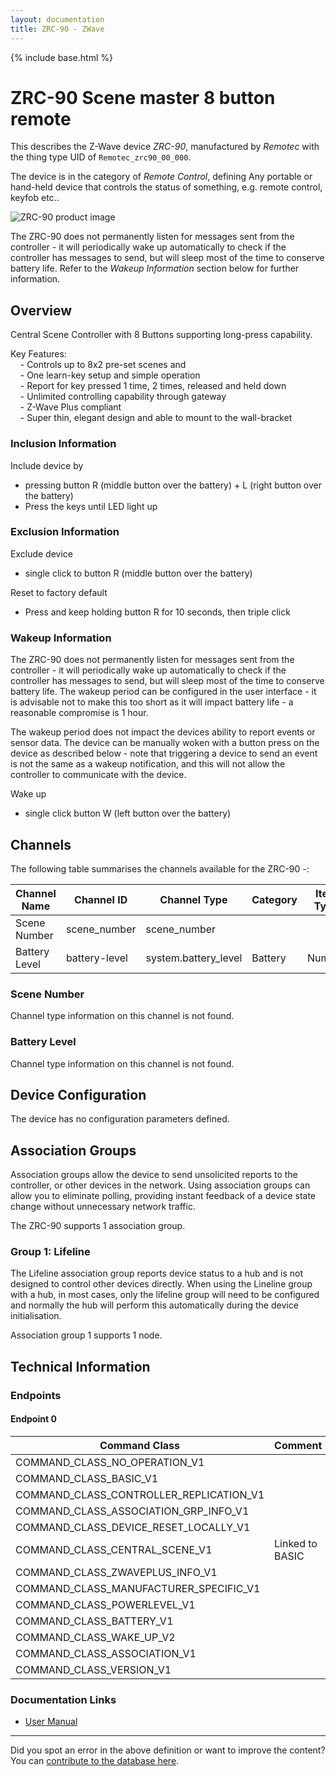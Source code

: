 ```yaml
---
layout: documentation
title: ZRC-90 - ZWave
---
```


{% include base.html %}

# ZRC-90 Scene master 8 button remote
This describes the Z-Wave device *ZRC-90*, manufactured by *Remotec* with the thing type UID of ```Remotec_zrc90_00_000```.

The device is in the category of *Remote Control*, defining Any portable or hand-held device that controls the status of something, e.g. remote control, keyfob etc..

![ZRC-90 product image](https://opensmarthouse.org/assets/zwave/attachments/361/ZRC-90.jpeg)


The ZRC-90 does not permanently listen for messages sent from the controller - it will periodically wake up automatically to check if the controller has messages to send, but will sleep most of the time to conserve battery life. Refer to the *Wakeup Information* section below for further information.

## Overview

Central Scene Controller with 8 Buttons supporting long-press capability.  
  
Key Features:  
    - Controls up to 8x2 pre-set scenes and  
    - One learn-key setup and simple operation  
    - Report for key pressed 1 time, 2 times, released and held down  
    - Unlimited controlling capability through gateway  
    - Z-Wave Plus compliant  
    - Super thin, elegant design and able to mount to the wall-bracket

### Inclusion Information

Include device by

- pressing button R (middle button over the battery) + L (right button over the battery)  
- Press the keys until LED light up

### Exclusion Information

Exclude device

- single click to button R (middle button over the battery)

Reset to factory default

- Press and keep holding button R for 10 seconds, then triple click

### Wakeup Information

The ZRC-90 does not permanently listen for messages sent from the controller - it will periodically wake up automatically to check if the controller has messages to send, but will sleep most of the time to conserve battery life. The wakeup period can be configured in the user interface - it is advisable not to make this too short as it will impact battery life - a reasonable compromise is 1 hour.

The wakeup period does not impact the devices ability to report events or sensor data. The device can be manually woken with a button press on the device as described below - note that triggering a device to send an event is not the same as a wakeup notification, and this will not allow the controller to communicate with the device.


Wake up

- single click button W (left button over the battery)

## Channels

The following table summarises the channels available for the ZRC-90 -:

| Channel Name | Channel ID | Channel Type | Category | Item Type |
|--------------|------------|--------------|----------|-----------|
| Scene Number | scene_number | scene_number |  |  | 
| Battery Level | battery-level | system.battery_level | Battery | Number |

### Scene Number
Channel type information on this channel is not found.

### Battery Level
Channel type information on this channel is not found.



## Device Configuration

The device has no configuration parameters defined.

## Association Groups

Association groups allow the device to send unsolicited reports to the controller, or other devices in the network. Using association groups can allow you to eliminate polling, providing instant feedback of a device state change without unnecessary network traffic.

The ZRC-90 supports 1 association group.

### Group 1: Lifeline

The Lifeline association group reports device status to a hub and is not designed to control other devices directly. When using the Lineline group with a hub, in most cases, only the lifeline group will need to be configured and normally the hub will perform this automatically during the device initialisation.

Association group 1 supports 1 node.

## Technical Information

### Endpoints

#### Endpoint 0

| Command Class | Comment |
|---------------|---------|
| COMMAND_CLASS_NO_OPERATION_V1| |
| COMMAND_CLASS_BASIC_V1| |
| COMMAND_CLASS_CONTROLLER_REPLICATION_V1| |
| COMMAND_CLASS_ASSOCIATION_GRP_INFO_V1| |
| COMMAND_CLASS_DEVICE_RESET_LOCALLY_V1| |
| COMMAND_CLASS_CENTRAL_SCENE_V1| Linked to BASIC|
| COMMAND_CLASS_ZWAVEPLUS_INFO_V1| |
| COMMAND_CLASS_MANUFACTURER_SPECIFIC_V1| |
| COMMAND_CLASS_POWERLEVEL_V1| |
| COMMAND_CLASS_BATTERY_V1| |
| COMMAND_CLASS_WAKE_UP_V2| |
| COMMAND_CLASS_ASSOCIATION_V1| |
| COMMAND_CLASS_VERSION_V1| |

### Documentation Links

* [User Manual](https://www.opensmarthouse.org/zwavedatabase/361/8510-UM-V1-01-F820-8510-0000-20151113.pdf)

---

Did you spot an error in the above definition or want to improve the content?
You can [contribute to the database here](https://www.opensmarthouse.org/zwavedatabase/361).
